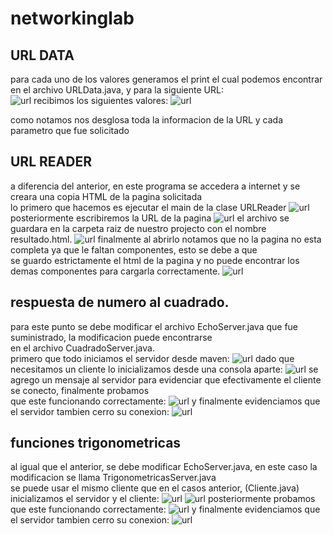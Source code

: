 # networkinglab
## URL DATA
para cada uno de los valores generamos el print el cual podemos encontrar en el archivo URLData.java, y para la siguiente URL:  
![url](imagenes/url.PNG)
recibimos los siguientes valores:
![url](imagenes/results.PNG)

como notamos nos desglosa toda la informacion de la URL y cada parametro que fue solicitado

## URL READER	
a diferencia del anterior, en este programa se accedera a internet y se creara una copia HTML de la pagina solicitada  
lo primero que hacemos es ejecutar el main de la clase URLReader
![url](imagenes/readerexec.JPG)
posteriormente escribiremos la URL de la pagina
![url](imagenes/readerurl.JPG)
el archivo se guardara en la carpeta raiz de nuestro projecto con el nombre resultado.html.
![url](imagenes/readersave.JPG)
finalmente al abrirlo notamos que no la pagina no esta completa ya que le faltan componentes, esto se debe a que  
se guardo estrictamente el html de la pagina y no puede encontrar los demas componentes para cargarla correctamente.
![url](imagenes/readerresult.JPG)

## respuesta de numero al cuadrado.
para este punto se debe modificar el archivo EchoServer.java que fue suministrado, la modificacion puede encontrarse  
en el archivo CuadradoServer.java.  
primero que todo iniciamos el servidor desde maven:
![url](imagenes/cuadradoserver.JPG)
dado que necesitamos un cliente lo inicializamos desde una consola aparte:
![url](imagenes/cuadradocliente.JPG)
se agrego un mensaje al servidor para evidenciar que efectivamente el cliente se conecto, finalmente probamos  
que este funcionando correctamente:
![url](imagenes/cuadradoresult.JPG)
y finalmente evidenciamos que el servidor tambien cerro su conexion:
![url](imagenes/cuadradoclose.JPG)

## funciones trigonometricas
al igual que el anterior, se debe modificar EchoServer.java, en este caso la modificacion se llama TrigonometricasServer.java  
se puede usar el mismo cliente que en el casos anterior, (Cliente.java)  
inicializamos el servidor y el cliente:
![url](imagenes/trigonometricasserver.JPG)
![url](imagenes/trigonometricascliente.JPG)
posteriormente probamos que este funcionando correctamente:
![url](imagenes/trigonometricasresult.JPG)
y finalmente evidenciamos que el servidor tambien cerro su conexion:
![url](imagenes/trigonometricasclose.JPG)


